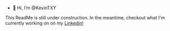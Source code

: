 - 👋 Hi, I’m @KevinTXY

This ReadMe is still under construction. In the meantime, checkout what I'm currently working on on my [Linkedin!](https://www.linkedin.com/in/kevintaha/)
